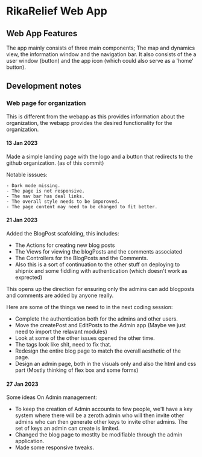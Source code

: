 # RikaRelief Web App

## Web App Features

The app mainly consists of three main components; The map and dynamics view, the information window and the navigation bar. It also consists of the a user
window (button) and the app icon (which could also serve as a 'home' button).

## Development notes

### Web page for organization

This is different from the webapp as this provides information about the organization, the webapp provides the desired functionality for the organization.

#### 13 Jan 2023

Made a simple landing page with the logo and a button that redirects to the github organization. (as of this commit)

Notable isssues:

    - Dark mode missing.
    - The page is not responsive.
    - The nav bar has deal links.
    - The overall style needs to be imporoved.
    - The page content may need to be changed to fit better.

#### 21 Jan 2023

Added the BlogPost scafolding, this includes:

- The Actions for creating new blog posts
- The Views for viewing the blogPosts and the comments associated
- The Controllers for the BlogPosts and the Comments.
- Also this is a sort of continuation to the other stuff on deploying to shipnix and some fiddling with authentication (which doesn't work as exprected)

This opens up the direction for ensuring only the admins can add blogposts and comments are added by anyone really.

Here are some of the things we need to in the next coding session:

- Complete the authentication both for the admins and other users.
- Move the createPost and EditPosts to the Admin app (Maybe we just need to import the relavant modules)
- Look at some of the other issues opened the other time.
- The tags look like shit, need to fix that.
- Redesign the entire blog page to match the overall aesthetic of the page.
- Design an admin page, both in the visuals only and also the html and css part (Mostly thinking of flex box and some forms)

#### 27 Jan 2023

Some ideas On Admin management:

- To keep the creation of Admin accounts to few people, we'll have a key system where there will be a zeroth admin who will then invite other admins who
  can then generate other keys to invite other admins. The set of keys an admin can create is limited.
- Changed the blog page to mostlty be modifiable through the admin application.
- Made some responsive tweaks.
